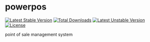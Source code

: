 powerpos
========

[![Latest Stable Version](https://poser.pugx.org/elnebuloso/powerpos/v/stable.png)](https://packagist.org/packages/elnebuloso/powerpos) [![Total Downloads](https://poser.pugx.org/elnebuloso/powerpos/downloads.png)](https://packagist.org/packages/elnebuloso/powerpos) [![Latest Unstable Version](https://poser.pugx.org/elnebuloso/powerpos/v/unstable.png)](https://packagist.org/packages/elnebuloso/powerpos) [![License](https://poser.pugx.org/elnebuloso/powerpos/license.png)](https://packagist.org/packages/elnebuloso/powerpos)

point of sale management system
